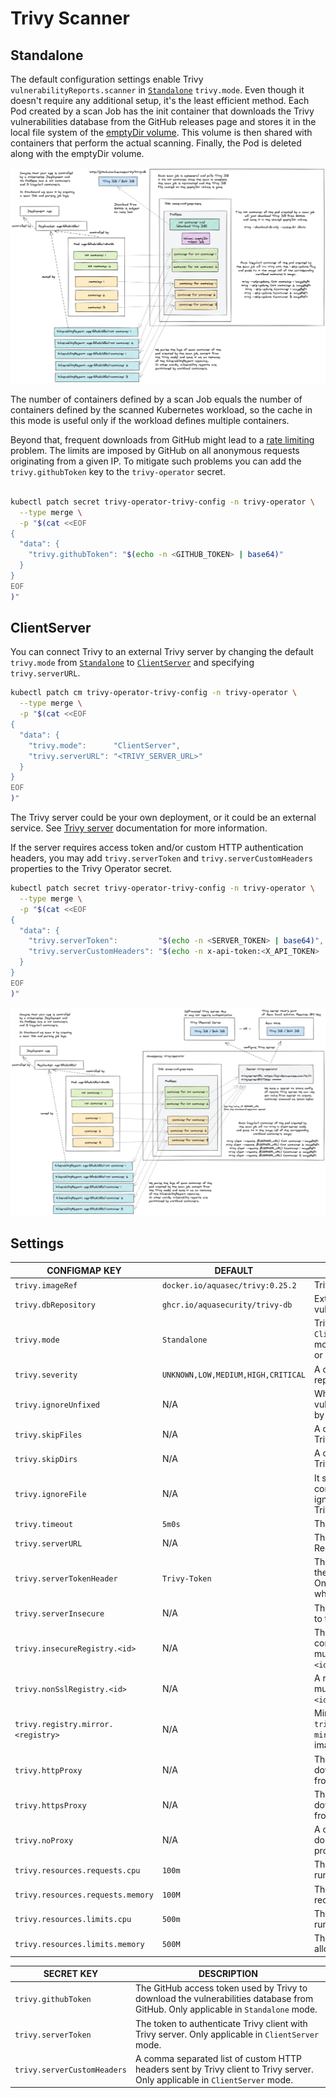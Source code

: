 # Trivy Scanner

## Standalone

The default configuration settings enable Trivy `vulnerabilityReports.scanner` in [`Standalone`][trivy-standalone]
`trivy.mode`. Even though it doesn't require any additional setup, it's the least efficient method. Each Pod created
by a scan Job has the init container that downloads the Trivy vulnerabilities database from the GitHub releases page
and stores it in the local file system of the [emptyDir volume]. This volume is then shared with containers that perform
the actual scanning. Finally, the Pod is deleted along with the emptyDir volume.

![](./../images/design/trivy-standalone.png)

The number of containers defined by a scan Job equals the number of containers defined by the scanned Kubernetes
workload, so the cache in this mode is useful only if the workload defines multiple containers.

Beyond that, frequent downloads from GitHub might lead to a [rate limiting] problem. The limits are imposed by GitHub on
all anonymous requests originating from a given IP. To mitigate such problems you can add the `trivy.githubToken` key to
the `trivy-operator` secret.

```bash

kubectl patch secret trivy-operator-trivy-config -n trivy-operator \
  --type merge \
  -p "$(cat <<EOF
{
  "data": {
    "trivy.githubToken": "$(echo -n <GITHUB_TOKEN> | base64)"
  }
}
EOF
)"
```

## ClientServer

You can connect Trivy to an external Trivy server by changing the default `trivy.mode` from
[`Standalone`][trivy-standalone] to [`ClientServer`][trivy-clientserver] and specifying `trivy.serverURL`.

```bash
kubectl patch cm trivy-operator-trivy-config -n trivy-operator \
  --type merge \
  -p "$(cat <<EOF
{
  "data": {
    "trivy.mode":      "ClientServer",
    "trivy.serverURL": "<TRIVY_SERVER_URL>"
  }
}
EOF
)"
```

The Trivy server could be your own deployment, or it could be an external service. See [Trivy server][trivy-clientserver] documentation for more information.

If the server requires access token and/or custom HTTP authentication headers, you may add `trivy.serverToken` and `trivy.serverCustomHeaders` properties to the Trivy Operator secret.

```bash
kubectl patch secret trivy-operator-trivy-config -n trivy-operator \
  --type merge \
  -p "$(cat <<EOF
{
  "data": {
    "trivy.serverToken":         "$(echo -n <SERVER_TOKEN> | base64)",
    "trivy.serverCustomHeaders": "$(echo -n x-api-token:<X_API_TOKEN> | base64)"
  }
}
EOF
)"
```

![](./../images/design/trivy-clientserver.png)

## Settings

| CONFIGMAP KEY| DEFAULT| DESCRIPTION|
|---|---|---|
| `trivy.imageRef`| `docker.io/aquasec/trivy:0.25.2`| Trivy image reference|
| `trivy.dbRepository`| `ghcr.io/aquasecurity/trivy-db`| External OCI Registry to download the vulnerability database|
| `trivy.mode`| `Standalone`| Trivy client mode. Either `Standalone` or `ClientServer`. Depending on the active mode other settings might be applicable or required.                              |
| `trivy.severity`| `UNKNOWN,LOW,MEDIUM,HIGH,CRITICAL` | A comma separated list of severity levels reported by Trivy|
| `trivy.ignoreUnfixed`| N/A| Whether to show only fixed vulnerabilities in vulnerabilities reported by Trivy. Set to `"true"` to enable it.|
| `trivy.skipFiles`| N/A| A comma separated list of file paths for Trivy to skip traversal.|
| `trivy.skipDirs`| N/A| A comma separated list of directories for Trivy to skip traversal.|
| `trivy.ignoreFile`| N/A| It specifies the `.trivyignore` file which contains a list of vulnerability IDs to be ignored from vulnerabilities reported by Trivy.|
| `trivy.timeout`| `5m0s`| The duration to wait for scan completion|
| `trivy.serverURL`| N/A| The endpoint URL of the Trivy server. Required in `ClientServer` mode.|
| `trivy.serverTokenHeader`| `Trivy-Token`| The name of the HTTP header to send the authentication token to Trivy server. Only application in `ClientServer` mode when `trivy.serverToken` is specified.|
| `trivy.serverInsecure`| N/A| The Flag to enable insecure connection to the Trivy server.|
| `trivy.insecureRegistry.<id>`| N/A| The registry to which insecure connections are allowed. There can be multiple registries with different registry `<id>`.|
| `trivy.nonSslRegistry.<id>`| N/A| A registry without SSL. There can be multiple registries with different registry `<id>`.|
| `trivy.registry.mirror.<registry>` | N/A| Mirror for the registry `<registry>`, e.g. `trivy.registry.mirror.index.docker.io: mirror.io` would use `mirror.io` to get images originated from `index.docker.io` |
| `trivy.httpProxy`| N/A| The HTTP proxy used by Trivy to download the vulnerabilities database from GitHub.|
| `trivy.httpsProxy`| N/A| The HTTPS proxy used by Trivy to download the vulnerabilities database from GitHub.|
| `trivy.noProxy`| N/A| A comma separated list of IPs and domain names that are not subject to proxy settings.|
| `trivy.resources.requests.cpu`| `100m`| The minimum amount of CPU required to run Trivy scanner pod.|
| `trivy.resources.requests.memory`| `100M`| The minimum amount of memory required to run Trivy scanner pod.|
| `trivy.resources.limits.cpu`| `500m`| The maximum amount of CPU allowed to run Trivy scanner pod.|
| `trivy.resources.limits.memory`| `500M`| The maximum amount of memory allowed to run Trivy scanner pod.|

| SECRET KEY| DESCRIPTION|
|---|---|
| `trivy.githubToken`| The GitHub access token used by Trivy to download the vulnerabilities database from GitHub. Only applicable in `Standalone` mode. |
| `trivy.serverToken`| The token to authenticate Trivy client with Trivy server. Only applicable in `ClientServer` mode.|
| `trivy.serverCustomHeaders`| A comma separated list of custom HTTP headers sent by Trivy client to Trivy server. Only applicable in `ClientServer` mode.|

[trivy-standalone]: https://aquasecurity.github.io/trivy/latest/modes/standalone/
[emptyDir volume]: https://kubernetes.io/docs/concepts/storage/volumes/#emptydir
[rate limiting]: https://docs.github.com/en/free-pro-team@latest/rest/overview/resources-in-the-rest-api#rate-limiting
[trivy-clientserver]: https://aquasecurity.github.io/trivy/latest/advanced/modes/client-server/
